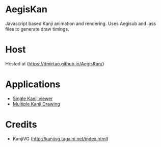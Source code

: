 # AegisKan
Javascript based Kanji animation and rendering.
Uses Aegisub and .ass files to generate draw timings.

# Host
Hosted at (https://dmirtao.github.io/AegisKan/)

# Applications
- [Single Kanji viewer](/viewer.html)
- [Multiple Kanji Drawing](/multiViewer.html)

# Credits
- KanjiVG (http://kanjivg.tagaini.net/index.html)


